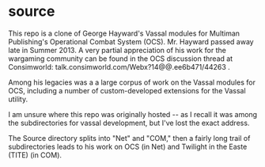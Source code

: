 source
======

This repo is a clone of George Hayward's Vassal modules for Multiman Publishing's Operational Combat System (OCS).
Mr. Hayward passed away late in Summer 2013. A very partial appreciation of his work for the wargaming community can be found in the OCS discussion thread at Consimworld:
talk.consimworld.com/Webx?14@@.ee6b471/44263 .

Among his legacies was a a large corpus of work on the Vassal modules
for OCS, including a number of custom-developed extensions for the Vassal utility.  

I am unsure where this repo was originally hosted -- as I recall it was among the subdirectories for vassal development, 
but I've lost the exact address.

The Source directory splits into "Net" and "COM," then a fairly long trail of subdirectories leads to his work on OCS
(in Net) and Twilight in the Easte (TITE) (in COM).
